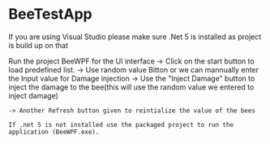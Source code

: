 # BeeTestApp

If you are using Visual Studio please make sure .Net 5 is installed as project is build up on that

Run the project BeeWPF for the UI interface 
    -> Click on the start button to load predefined list.
    -> Use random value Bitton or we can mannually enter the Input value for Damage injection 
    -> Use the "Inject Damage" button to inject the damage to the bee(this will use the random value we entered to inject damage)
    
    -> Another Refresh button given to reintialize the value of the bees
    
    If .net 5 is not installed use the packaged project to run the application (BeeWPF.exe).
